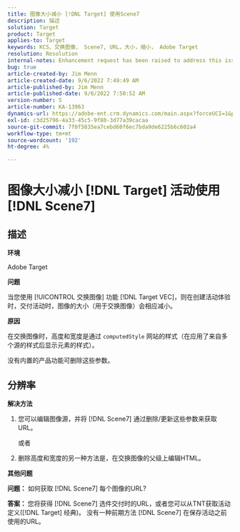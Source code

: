 ```yaml
---
title: 图像大小减小 [!DNL Target] 使用Scene7
description: 描述
solution: Target
product: Target
applies-to: Target
keywords: KCS，交换图像， Scene7, URL，大小，缩小， Adobe Target
resolution: Resolution
internal-notes: Enhancement request has been raised to address this issue permanentaly
bug: true
article-created-by: Jim Menn
article-created-date: 9/6/2022 7:49:49 AM
article-published-by: Jim Menn
article-published-date: 9/6/2022 7:50:52 AM
version-number: 5
article-number: KA-13963
dynamics-url: https://adobe-ent.crm.dynamics.com/main.aspx?forceUCI=1&pagetype=entityrecord&etn=knowledgearticle&id=f88b677b-b82d-ed11-9db1-0022480866ad
exl-id: c3d25796-4a33-45c5-9f80-3d77a39cacaa
source-git-commit: 7f0f5035ea7cebd60f6ec7bda9de6225b6c602a4
workflow-type: tm+mt
source-wordcount: '192'
ht-degree: 4%

---
```


# 图像大小减小 [!DNL Target] 活动使用 [!DNL Scene7]

## 描述

<b>环境</b>

Adobe Target

<b>问题</b>

当您使用 [!UICONTROL 交换图像] 功能 [!DNL Target VEC]，则在创建活动体验时，交付活动时，图像的大小（用于交换图像）会相应减小。

<b>原因</b>

在交换图像时，高度和宽度是通过 `computedStyle` 网站的样式（在应用了来自多个源的样式后显示元素的样式）。

没有内置的产品功能可删除这些参数。

## 分辨率

<b>解决方法</b>

1. 您可以编辑图像源，并将 [!DNL Scene7] 通过删除/更新这些参数来获取URL。

   或者

1. 删除高度和宽度的另一种方法是，在交换图像的父级上编辑HTML。

<b>其他问题</b>

<b>问题：</b> 如何获取 [!DNL Scene7] 每个图像的URL? 

<b>答案： </b>您将获得 [!DNL Scene7] 选件交付时的URL，或者您可以从TNT获取活动定义([!DNL Target] 经典)。 没有一种前期方法 [!DNL Scene7] 在保存活动之前使用的URL。

